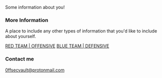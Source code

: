 Some information about you!

### More Information

A place to include any other types of information that you'd like to include about yourself.

<a href="{{ site.baseurl }}/redteam">RED TEAM | OFFENSIVE</a>
<a href="{{ site.baseurl }}/blueteam">BLUE TEAM | DEFENSIVE</a>

### Contact me

[0ffsecvault@protonmail.com](mailto:0ffsecvault@protonmail.com)